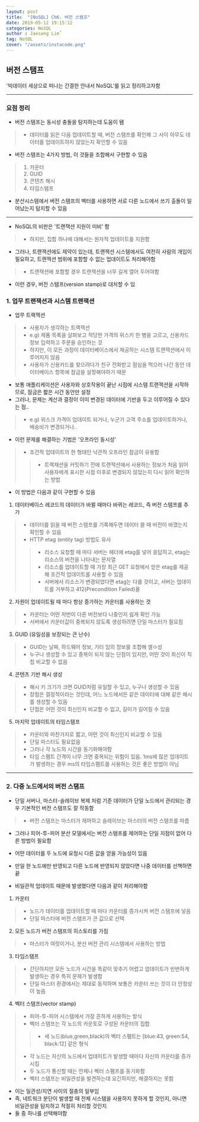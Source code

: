 ```yaml
---
layout: post
title:  "[NoSQL] Ch6. 버전 스탬프"
date: 2019-05-12 19:15:12
categories: NoSQL 
author : Jaesang Lim˚
tag: NoSQL
cover: "/assets/instacode.png"
---
```


## 버전 스탬프

'빅데이터 세상으로 떠나는 간결한 안내서 NoSQL'를 읽고 정리하고자함

---

### 요점 정리

- 버전 스탬프는 동시성 충돌을 탐지하는데 도움이 됌
> - 데이터를 읽은 다음 업데이트할 때, 버전 스탬프를 확인해 그 사이 아무도 데이터를 업데이트하지 않았는지 확인할 수 있음

- 버전 스탬프는 4가지 방법, 이 것들을 조합해서 구현할 수 있음
> 1. 카운터
> 2. GUID
> 3. 콘텐츠 해시
> 4. 타임스탬프

- 분산시스템에서 버전 스탬프의 벡터를 사용하면 서로 다른 노드에서 쓰기 출돌이 일어났는지 탐지할 수 있음

---

- NoSQL의 비판은 '트랜잭션 지원이 미비' 함
> - 하지만, 집합 하나에 대해서는 원자적 업데이트를 지원함

- 그러나, 트랜잭션에도 제약이 있는데, 트랜잭션 시스템에서도 여전히 사람의 개입이 필요하고, 트랜잭션 범위에 포함할 수 없는 업데이트도 처리해야함
> - 트랜잭션에 포함할 경우 트랜잭션을 너무 길게 열어 두어야함

- 이런 경우, 버전 스탬프(version stamp)로 대처할 수 있

### 1. 업무 트랜잭션과 시스템 트랜잭션

- 업무 트랙잭션
> - 사용자가 생각하는 트랙잭션
> - e.g) 제품 목록을 살펴보고 적당한 가격의 위스키 한 병을 고르고, 신용카드 정보 입력하고 주문을 승인하는 것
> - 하지만, 이 모든 과정이 데이터베이스에서 제공하는 시스템 트랜잭션에서 이루어지지 않음
> - 사용자가 신용카드를 찾으려다가 친구 전화받고 점심을 먹으러 나간 동안 데이터베이스 항목에 잠금을 설정해야하기 때문

- 보통 애플리케이션은 사용자와 상호작용이 끝난 시점에 시스템 트랜잭션을 시작하므로, 잠금은 짧은 시간 동안만 설정
- 그러나, 문제는 계산과 결정이 이미 변경된 데이터에 기반을 두고 이루어질 수 있다는 점..
> - e.g) 위스크 가격이 업데이트 되거나, 누군가 고객 주소를 업데이트하거나, 배송비가 변경되거나..

- 이런 문제를 해결하는 기법은 '오프라인 동시성'
> - 조건적 업데이트의 한 형태인 낙관적 오프라인 잠금이 유용함
> > - 트랙재션을 커밋하기 전에 트랜잭션에서 사용하는 정보가 처음 읽어 사용자에게 표시한 시점 이후로 변경되지 않았는지 다시 읽어 확인하는 방법

- 이 방법은 다음과 같이 구현할 수 있음

1. 데이터베이스 레코드의 데이터가 바뀔 때마다 바뀌는 레코드, 즉 버전 스탬프를 추가
> - 데이터를 읽을 때 버전 스탬프를 기록해두면 데이터 쓸 때 버전이 바꼈는지 확인할 수 있음
> - HTTP etag (entity tag) 방법도 유사 
> > - 리소스 요청할 때 마다 서버는 헤더에 etag를 넣어 응답하고, etag는 리소스의 버전을 나타내는 문자열
> > - 리소스를 업데이트할 때 가장 최근 GET 요청에서 얻은 etag를 제공해 조건적 업데이트를 사용할 수 있음 
> > - 서버에서 리소스가 변경되었다면 etag는 다를 것이고, 서버는 업데이트를 거부하고 412(Precondition Failed)올 

2. 자원이 업데이트될 때 마다 항상 증가하는 카운터를 사용하는 것
> - 카운터는 어떤 저번이 다른 버전보다 나중인지 쉽게 확인 가능
> - 서버에서 카운터값이 중복되지 않도록 생성하려면 단일 마스터가 필요힘

3. GUID (유일성을 보장되는 큰 난수)
> - GUID는 날짜, 하드웨어 정보, 기타 임의 정보를 조합해 샐ㅇ성
> - 누구나 생성할 수 있고 중복이 되지 않는 단점이 있지만, 어떤 것이 최신이 직접 비교할 수 없음

4. 콘텐츠 기반 해시 생성
> - 해시 키 크기가 크면 GUID처럼 유일할 수 있고, 누구나 생성할 수 있음
> - 장점은 결정적이라는 것인데, 어느 노드에서든 같은 데이터에 대해 같은 해시를 생성할 수 있음
> - 단점은 어떤 것이 최신인지 비교할 수 없고, 길이가 길어질 수 있음

5. 마지막 업데이트의 타임스탬프
> - 카운터와 마찬가지로 짧고, 어떤 것이 최신인지 비교할 수 있음
> - 단일 마스터도 필요없음
> - 그러나 각 노드의 시간을 동기화해야함
> - 타임 스팸트 간격이 너무 크면 중복되는 위험이 있음. 1ms에 많은 업데이트가 발생하는 경우 ms의 타임스팸트를 사용하는 것은 좋은 방법이 아님

---

### 2. 다중 노드에서의 버전 스탬프

- 단일 서버나, 마스터-슬레이브 복제 처럼 기준 데이터가 단일 노드에서 관리되는 경우 기본적인 버전 스탬프도 잘 작동함
> - 버전 스탬프는 마스터가 제어하고 슬레이브는 마스터의 버전 스탬프를 따름
- 그러나 피어-투-피어 분산 모델에서는 버전 스탬프를 제어하는 단일 지점이 없어 다른 방법이 필요함

- 어떤 데이터를 두 노드에 요청시 다른 값을 얻을 가능성이 있음
- 만일 한 노드에만 반영되고 다른 노드에 반영되지 않았다면 나중 데이터를 선책하면 끝

- 비일관적 업데이트 때문에 발생했다면 다음과 같이 처리해야함
1. 카운터
> - 노드가 데이터를 업데이트할 때 마다 카운터를 증가시켜 버전 스탬프에 넣음
> - 단일 마스터에 버전 스탬프가 큰 값으로 선택

2. 모든 노드가 버전 스탬프의 히스토리를 가짐
> - 마스터가 여럿이거나, 분산 버전 관리 시스템에서 사용하는 방법

3. 타임스탬프
> - 간단하지만 모든 노드가 시간을 똑같이 맞추기 어렵고 업데이트가 빈번하게 발생하는 경우 특히 문제가 발생함
> - 단일 마스터 환경에서는 제대로 동작하며 보통은 카운터 쓰는 것이 더 안정성이 높음

4. 벡터 스탬프(vector stamp)
> - 피어-투-피어 시스템에서 가장 흔하게 사용하는 방식
> - 벡터 스탬프는 각 노드의 카운토로 구성된 카운터의 집합
> > - 세 노드(blue,green,black)의 벡터 스팸트는 [blue:43, green:54, black:12] 같은 형식
> - 각 노드는 자신의 노드에서 업데이트가 발생할 때마다 자신의 카운터를 증가시킴
> - 두 노드가 통신할 때는 언제나 벡터 스팸프를 동기화함
> - 벡터 스탬프는 비일관성을 발견하는데 요긴하지만, 해결하지는 못함

- 이는 일관성/지연 사이의 절충의 일부임
- 즉, 네트워크 분단이 발생할 때 전체 시스템을 사용하지 못하게 할 것인지, 아니면 비일관성을 탐지하고 적절히 처리할 것인지
- 둘 중 하나를 선택해야함
